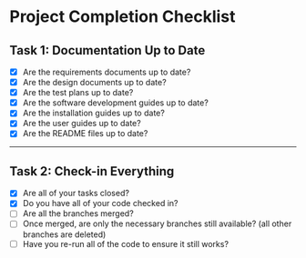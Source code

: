 # Project Completion Checklist

## Task 1: Documentation Up to Date
- [X] Are the requirements documents up to date?  
- [X] Are the design documents up to date?  
- [X] Are the test plans up to date?  
- [X] Are the software development guides up to date?  
- [X] Are the installation guides up to date?  
- [X] Are the user guides up to date?  
- [X] Are the README files up to date?  

---

## Task 2: Check-in Everything
- [X] Are all of your tasks closed?  
- [X] Do you have all of your code checked in?  
- [ ] Are all the branches merged?  
- [ ] Once merged, are only the necessary branches still available? (all other branches are deleted)  
- [ ] Have you re-run all of the code to ensure it still works?  